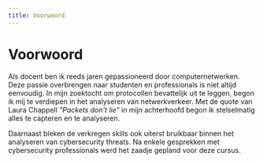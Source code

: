 ```yaml
---
title: Voorwoord
---
```


# Voorwoord

Als docent ben ik reeds jaren gepassioneerd door computernetwerken. Deze passie overbrengen naar studenten en professionals is niet altijd eenvoudig. In mijn zoektocht om protocollen bevattelijk uit te leggen, begon ik mij te verdiepen in het analyseren van netwerkverkeer. Met de quote van Laura Chappell _"Packets don't lie"_ in mijn achterhoofd begon ik stelselmatig alles te capteren en te analyseren.

Daarnaast bleken de verkregen skills ook uiterst bruikbaar binnen het analyseren van cybersecurity threats. Na enkele gesprekken met cybersecurity professionals werd het zaadje gepland voor deze cursus.
